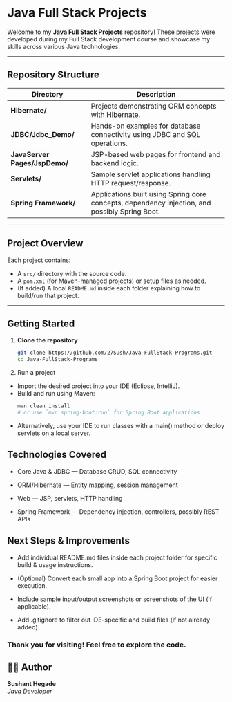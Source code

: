 # Java Full Stack Projects

Welcome to my **Java Full Stack Projects** repository! These projects were developed during my Full Stack development course and showcase my skills across various Java technologies.

---

##  Repository Structure

| Directory | Description |
|-----------|-------------|
| **Hibernate/** | Projects demonstrating ORM concepts with Hibernate. |
| **JDBC/Jdbc_Demo/** | Hands-on examples for database connectivity using JDBC and SQL operations. |
| **JavaServer Pages/JspDemo/** | JSP-based web pages for frontend and backend logic. |
| **Servlets/** | Sample servlet applications handling HTTP request/response. |
| **Spring Framework/** | Applications built using Spring core concepts, dependency injection, and possibly Spring Boot. |

---

##  Project Overview

Each project contains:
- A `src/` directory with the source code.
- A `pom.xml` (for Maven-managed projects) or setup files as needed.
- (If added) A local `README.md` inside each folder explaining how to build/run that project.

---

##  Getting Started

1. **Clone the repository**
   ```bash
   git clone https://github.com/27Sush/Java-FullStack-Programs.git
   cd Java-FullStack-Programs
2. Run a project
* Import the desired project into your IDE (Eclipse, IntelliJ).
* Build and run using Maven:
  ```bash 
  mvn clean install
  # or use `mvn spring-boot:run` for Spring Boot applications
* Alternatively, use your IDE to run classes with a main() method or deploy servlets on a local server.

## Technologies Covered
* Core Java & JDBC — Database CRUD, SQL connectivity

* ORM/Hibernate — Entity mapping, session management

* Web — JSP, servlets, HTTP handling

* Spring Framework — Dependency injection, controllers, possibly REST APIs

## Next Steps & Improvements
* Add individual README.md files inside each project folder for specific build & usage instructions.

* (Optional) Convert each small app into a Spring Boot project for easier execution.

* Include sample input/output screenshots or screenshots of the UI (if applicable).

* Add .gitignore to filter out IDE-specific and build files (if not already added).
  

### Thank you for visiting! Feel free to explore the code.

## 👨‍💻 Author
**Sushant Hegade**  
*Java Developer*
